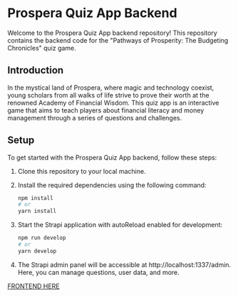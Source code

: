 # Prospera Quiz App Backend

Welcome to the Prospera Quiz App backend repository! This repository contains the backend code for the "Pathways of Prosperity: The Budgeting Chronicles" quiz game.

## Introduction

In the mystical land of Prospera, where magic and technology coexist, young scholars from all walks of life strive to prove their worth at the renowned Academy of Financial Wisdom. This quiz app is an interactive game that aims to teach players about financial literacy and money management through a series of questions and challenges.

## Setup

To get started with the Prospera Quiz App backend, follow these steps:

1. Clone this repository to your local machine.
2. Install the required dependencies using the following command:
   
   ```bash
   npm install
   # or
   yarn install
   ```
3. Start the Strapi application with autoReload enabled for development: 
    ```bash
    npm run develop
    # or
    yarn develop
    ```

4. The Strapi admin panel will be accessible at http://localhost:1337/admin. Here, you can manage questions, user data, and more.

[FRONTEND HERE](https://github.com/akshay-99h/prospera-quiz-frontend)
